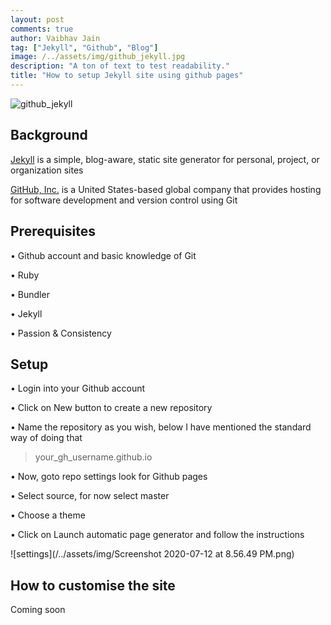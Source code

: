 ```yaml
---
layout: post
comments: true
author: Vaibhav Jain
tag: ["Jekyll", "Github", "Blog"]
image: /../assets/img/github_jekyll.jpg
description: "A ton of text to test readability."
title: "How to setup Jekyll site using github pages"
---
```


![github_jekyll](/../assets/img/github_jekyll.jpg/400x200)

## Background

[Jekyll](https://jekyllrb.com/) is a simple, blog-aware, static site generator
for personal, project, or organization sites

[GitHub, Inc.](https://github.com/) is a United States-based global company
that provides hosting for software development and version control using Git

## Prerequisites


• Github account and basic knowledge of Git

• Ruby

• Bundler

• Jekyll

• Passion & Consistency


## Setup

• Login into your Github account

• Click on New button to create a new repository

• Name the repository as you wish, below I have mentioned the standard way of 
  doing that
  
>  your_gh_username.github.io

• Now, goto repo settings look for Github pages

• Select source, for now select master

• Choose a theme

• Click on Launch automatic page generator and follow
  the instructions


![settings](/../assets/img/Screenshot 2020-07-12 at 8.56.49 PM.png)

## How to customise the site
Coming soon
